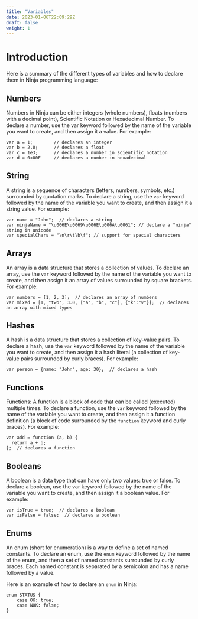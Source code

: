 ```yaml
---
title: "Variables"
date: 2023-01-06T22:09:29Z
draft: false
weight: 1
---
```



# Introduction  

Here is a summary of the different types of variables and how to declare them in Ninja programming language:

## Numbers  

Numbers in Ninja can be either integers (whole numbers), floats (numbers with a decimal point), Scientific Notation 
or Hexadecimal Number. To declare a number, use the var keyword followed by the name of the variable you want to create, and then assign it a value. 
For example:  


```
var a = 1;        // declares an integer
var b = 2.0;      // declares a float  
var c = 1e3;      // declares a number in scientific notation  
var d = 0x00F     // declares a number in hexadecimal  
```

## String  

A string is a sequence of characters (letters, numbers, symbols, etc.) surrounded by quotation marks. 
To declare a string, use the `var` keyword followed by the name of the variable you want to create, and then assign it a 
string value. 
For example:

```
var name = "John";  // declares a string  
var ninjaName = "\u006E\u0069\u006E\u006A\u0061"; // declare a "ninja" string in unicode  
var specialChars = "\n\r\t\b\f"; // support for special characters  
```  

## Arrays  

An array is a data structure that stores a collection of values. To declare an array, use the `var` keyword 
followed by the name of the variable you want to create, and then assign it an array of values surrounded by square brackets. 
For example:  

```
var numbers = [1, 2, 3];  // declares an array of numbers
var mixed = [1, "two", 3.0, ["a", "b", "c"], {"k":"v"}];  // declares an array with mixed types
```  

## Hashes  

A hash is a data structure that stores a collection of key-value pairs. To declare a hash, use the `var` keyword 
followed by the name of the variable you want to create, and then assign it a hash literal (a collection of key-value 
pairs surrounded by curly braces). 
For example:  

```
var person = {name: "John", age: 30};  // declares a hash
```  

## Functions  

Functions: A function is a block of code that can be called (executed) multiple times. To declare a function, use the `var` 
keyword followed by the name of the variable you want to create, and then assign it a function definition 
(a block of code surrounded by the `function` keyword and curly braces). 
For example:  

```  
var add = function (a, b) {
  return a + b;
};  // declares a function
```  

## Booleans  

A boolean is a data type that can have only two values: true or false. To declare a boolean, use the var 
keyword followed by the name of the variable you want to create, and then assign it a boolean value. 
For example:  

```  
var isTrue = true;  // declares a boolean
var isFalse = false;  // declares a boolean
```  

## Enums  

An enum (short for enumeration) is a way to define a set of named constants. To declare an enum, use the `enum` keyword 
followed by the name of the enum, and then a set of named constants surrounded by curly braces. 
Each named constant is separated by a semicolon and has a name followed by a value.  

Here is an example of how to declare an `enum` in Ninja:  

```
enum STATUS {
    case OK: true;
    case NOK: false;
}
```  